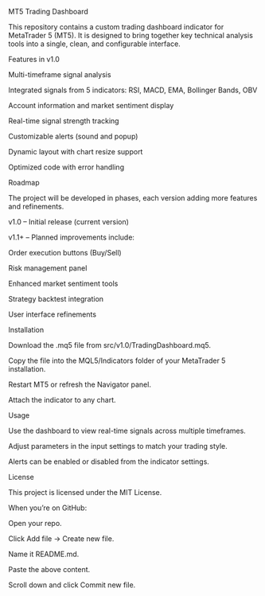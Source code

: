 MT5 Trading Dashboard

This repository contains a custom trading dashboard indicator for MetaTrader 5 (MT5). It is designed to bring together key technical analysis tools into a single, clean, and configurable interface.

Features in v1.0

Multi-timeframe signal analysis

Integrated signals from 5 indicators: RSI, MACD, EMA, Bollinger Bands, OBV

Account information and market sentiment display

Real-time signal strength tracking

Customizable alerts (sound and popup)

Dynamic layout with chart resize support

Optimized code with error handling

Roadmap

The project will be developed in phases, each version adding more features and refinements.

v1.0 – Initial release (current version)

v1.1+ – Planned improvements include:

Order execution buttons (Buy/Sell)

Risk management panel

Enhanced market sentiment tools

Strategy backtest integration

User interface refinements

Installation

Download the .mq5 file from src/v1.0/TradingDashboard.mq5.

Copy the file into the MQL5/Indicators folder of your MetaTrader 5 installation.

Restart MT5 or refresh the Navigator panel.

Attach the indicator to any chart.

Usage

Use the dashboard to view real-time signals across multiple timeframes.

Adjust parameters in the input settings to match your trading style.

Alerts can be enabled or disabled from the indicator settings.

License

This project is licensed under the MIT License.

When you’re on GitHub:

Open your repo.

Click Add file → Create new file.

Name it README.md.

Paste the above content.

Scroll down and click Commit new file.
